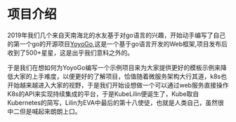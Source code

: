 # 项目介绍
2019年我们几个来自天南海北的水友基于对go语言的兴趣，开始动手编写了自己的第一个go的开源项目[YoyoGo](https://github.com/yoyofx/yoyogo),这是一个基于go语言开发的Web框架,项目发布后收到了500+星星，这是出乎我们意料之外的。

于是我们在想如何为YoyoGo编写一个示例项目来为大家提供更好的模板示例来降低大家的上手难度，以便更好的了解项目，恰值随着微服务架构大行其道，k8s也开始越来越进入大家的视野，于是我们开始设想做一个可以通过web服务直接操作K8s的API来实现持续集成的平台，于是KubeLilin便诞生了，Kube取自Kubernetes的简写，Lilin为EVA中最后的第十八使徒，也就是人类自己，虽然很中二但是喊起来朗朗上口。
